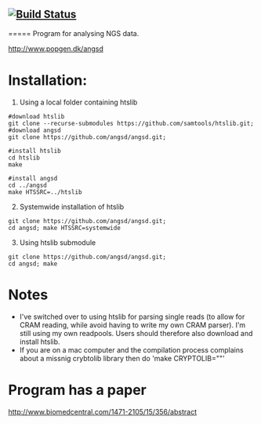 ## [![Build Status](https://github.com/ANGSD/angsd/actions/workflows/build-tests.yml/badge.svg)](https://github.com/ANGSD/angsd/actions/workflows/build-tests.yml) 



=====
Program for analysing NGS data. 

http://www.popgen.dk/angsd
 
Installation:
=====
1) Using a local folder containing htslib
```
#download htslib
git clone --recurse-submodules https://github.com/samtools/htslib.git;
#download angsd
git clone https://github.com/angsd/angsd.git;

#install htslib
cd htslib
make

#install angsd
cd ../angsd
make HTSSRC=../htslib
```

2) Systemwide installation of htslib

```
git clone https://github.com/angsd/angsd.git;
cd angsd; make HTSSRC=systemwide
```

3) Using htslib submodule

```
git clone https://github.com/angsd/angsd.git;
cd angsd; make
```



Notes
====
* I've switched over to using htslib for parsing single reads (to allow for CRAM reading, while avoid having to write my own CRAM parser). I'm still using my own readpools. Users should therefore also download and install htslib.
* If you are on a mac computer and the compilation process complains about a missnig crybtolib library then do 'make CRYPTOLIB=""'

Program has a paper
=====
http://www.biomedcentral.com/1471-2105/15/356/abstract
